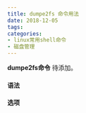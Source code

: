 ```yaml
---
title: dumpe2fs 命令用法
date: 2018-12-05
tags:
categories: 
- linux常用shell命令
- 磁盘管理
---
```

**dumpe2fs命令** 待添加。
<!-- more --> 
#### **语法**


#### **选项**
